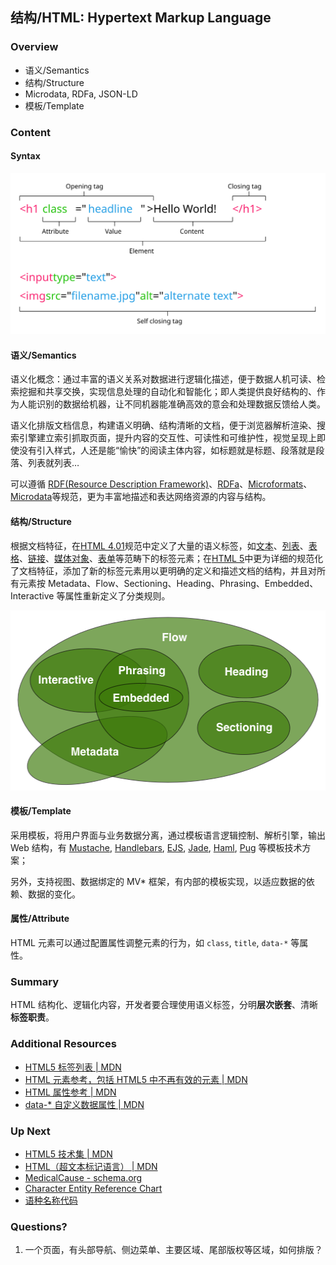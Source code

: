 ## 结构/HTML: Hypertext Markup Language

### Overview

- 语义/Semantics
- 结构/Structure
- Microdata, RDFa, JSON-LD
- 模板/Template

### Content

#### Syntax

![Css Declaration](./assets/html-syntax.svg)

#### 语义/Semantics

语义化概念：通过丰富的语义关系对数据进行逻辑化描述，便于数据人机可读、检索挖掘和共享交换，实现信息处理的自动化和智能化；即人类提供良好结构的、作为人能识别的数据给机器，让不同机器能准确高效的意会和处理数据反馈给人类。

语义化排版文档信息，构建语义明确、结构清晰的文档，便于浏览器解析渲染、搜索引擎建立索引抓取页面，提升内容的交互性、可读性和可维护性，视觉呈现上即使没有引入样式，人还是能“愉快”的阅读主体内容，如标题就是标题、段落就是段落、列表就列表…

可以遵循 [RDF(Resource Description Framework)](https://www.w3.org/RDF/)、[RDFa](https://www.w3.org/TR/rdfa-lite/)、[Microformats](http://microformats.org/wiki/Main_Page)、 [Microdata](https://www.w3.org/TR/microdata/)等规范，更为丰富地描述和表达网络资源的内容与结构。

#### 结构/Structure

根据文档特征，在[HTML 4.01](https://www.w3.org/TR/html401/)规范中定义了大量的语义标签，如[文本](https://www.w3.org/TR/html401/struct/text.html)、[列表](https://www.w3.org/TR/html401/struct/lists.html)、[表格](https://www.w3.org/TR/html401/struct/tables.html)、[链接](https://www.w3.org/TR/html401/struct/links.html)、[媒体对象](https://www.w3.org/TR/html401/struct/objects.html)、[表单](https://www.w3.org/TR/html401/interact/forms.html)等范畴下的标签元素；在[HTML 5](https://www.w3.org/TR/html52/)中更为详细的规范化了文档特征，添加了新的标签元素用以更明确的定义和描述文档的结构，并且对所有元素按 Metadata、Flow、Sectioning、Heading、Phrasing、Embedded、Interactive 等属性重新定义了分类规则。

<object data="./assets/pro-web-reconstruction-content-venn.svg" width="1000" height="288"><img alt="" src="./assets/pro-web-reconstruction-content-venn.png" width="512" height="288"></object>

#### 模板/Template

采用模板，将用户界面与业务数据分离，通过模板语言逻辑控制、解析引擎，输出 Web 结构，有 [Mustache](https://mustache.github.io/), [Handlebars](http://handlebarsjs.com/), [EJS](https://ejs.co/), [Jade](http://jade-lang.com/), [Haml](http://haml.info/), [Pug](https://github.com/pugjs/pug) 等模板技术方案；

另外，支持视图、数据绑定的 MV* 框架，有内部的模板实现，以适应数据的依赖、数据的变化。

#### 属性/Attribute

HTML 元素可以通过配置属性调整元素的行为，如 `class`, `title`, `data-*` 等属性。

### Summary

HTML 结构化、逻辑化内容，开发者要合理使用语义标签，分明**层次嵌套**、清晰**标签职责**。

### Additional Resources

- [HTML5 标签列表 | MDN](https://developer.mozilla.org/zh-CN/docs/Web/Guide/HTML/HTML5/HTML5_element_list)
- [HTML 元素参考，包括 HTML5 中不再有效的元素 | MDN](https://developer.mozilla.org/zh-CN/docs/Web/HTML/Element)
- [HTML 属性参考 | MDN](https://developer.mozilla.org/zh-CN/docs/Web/HTML/Attributes)
- [data-* 自定义数据属性 | MDN](https://developer.mozilla.org/zh-CN/docs/Web/HTML/Global_attributes/data-*)

### Up Next

- [HTML5 技术集 | MDN](https://developer.mozilla.org/zh-CN/docs/Web/Guide/HTML/HTML5)
- [HTML（超文本标记语言） | MDN](https://developer.mozilla.org/zh-CN/docs/Web/HTML)
- [MedicalCause - schema.org](https://schema.org/MedicalCause)
- [Character Entity Reference Chart](https://dev.w3.org/html5/html-author/charref)
- [语种名称代码](http://www.ruanyifeng.com/blog/2008/02/codes_for_language_names.html)

### Questions?

1. 一个页面，有头部导航、侧边菜单、主要区域、尾部版权等区域，如何排版？